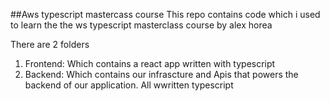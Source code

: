 ##Aws typescript mastercass course
This repo contains code which i used to learn the the ws typescript masterclass course by alex horea

There are 2 folders

1. Frontend: Which contains a react app written with typescript
2. Backend: Which contains our infrascture and Apis that powers the backend of our application. All wwritten typescript

